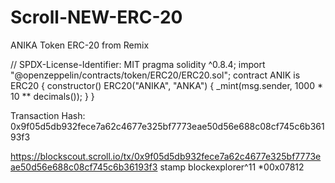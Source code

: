 # Scroll-NEW-ERC-20
ANIKA Token ERC-20 from Remix 

// SPDX-License-Identifier: MIT
pragma solidity ^0.8.4;
import "@openzeppelin/contracts/token/ERC20/ERC20.sol";
contract ANIK is ERC20 {
    constructor() ERC20("ANIKA", "ANKA") {
        _mint(msg.sender, 1000 * 10 ** decimals());
    }
}


Transaction Hash:
0x9f05d5db932fece7a62c4677e325bf7773eae50d56e688c08cf745c6b36193f3

https://blockscout.scroll.io/tx/0x9f05d5db932fece7a62c4677e325bf7773eae50d56e688c08cf745c6b36193f3
stamp blockexplorer^11
*00x07812
